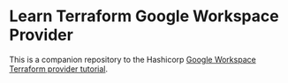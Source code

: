 # Learn Terraform Google Workspace Provider

This is a companion repository to the Hashicorp [Google Workspace Terraform provider tutorial](https://developer.hashicorp.com/terraform/tutorials/it-saas/google-workspace).
